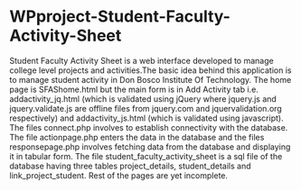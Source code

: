 # WPproject-Student-Faculty-Activity-Sheet
Student Faculty Activity Sheet is a web interface developed to manage college level projects and activities.The basic idea behind this application is to manage student activity in Don Bosco Institute Of Technology.
The home page is SFAShome.html but the main form is in Add Activity tab i.e. addactivity_jq.html (which is validated using jQuery where jquery.js and jquery.validate.js are offline files from jquery.com and jquervalidation.org respectively) and addactivity_js.html (which is validated using javascript).
The files connect.php involves to establish connectivity with the database. The file actionpage.php enters the data in the database and the files responsepage.php involves fetching data from the database and displaying it in tabular form.
The file student_faculty_activity_sheet is a sql file of the database having three tables project_details, student_details and link_project_student.
Rest of the pages are yet incomplete.
